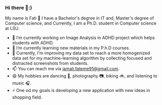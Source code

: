 ### Hi there 👋:) 
My name is Fati 🌟
I have a Bachelor's degree in IT and, Master's degree of Computer science, and Currently, I am a Ph.D. student in Computer science at LSU.

- 🔭 I’m currently working on Image Analysis in ADHD project which helps students with ADHD.
- 🌱 I’m currently learning new materials in my P.h.D courses.
- 🌿 Currently, I'm improving my data set to reach a more homogenized data set for my machine-learning algorithm by collecting focused and distracted screenshots from students. 
- 📫 You can reach me via jamali.fateme91@gmail.com.
- 😄 My hobbies are dancing 💃, photography 📷, biking 🚲, and listening to music 🎧.
- ⚡ One od my goals is developing a new application with new ideas in shopping field.
